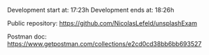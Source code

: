 Development start at: 17:23h
Development ends at: 18:26h 

Public repository: https://github.com/NicolasLefeld/unsplashExam

Postman doc: https://www.getpostman.com/collections/e2cd0cd38bb6bb693527